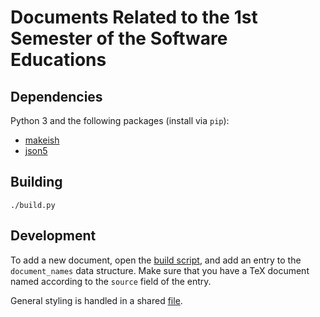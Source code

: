 # Documents Related to the 1st Semester of the Software Educations

## Dependencies

Python 3 and the following packages (install via `pip`):
- [makeish](https://pypi.org/project/makeish/)
- [json5](https://pypi.org/project/json5/)

## Building

```shell
./build.py
```

## Development

To add a new document, open the [build script](doc/build.py), and add an entry to the `document_names` data structure. Make sure that you have a TeX document named according to the `source` field of the entry.

General styling is handled in a shared [file](doc/shared.tex).

